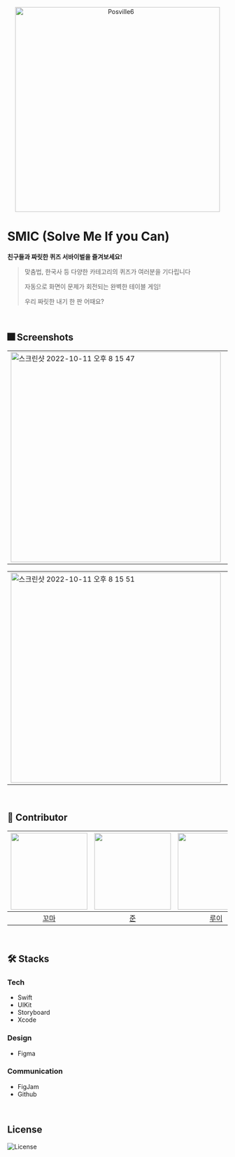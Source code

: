 <p align="center"><img width="468" alt="Posville6" src="https://user-images.githubusercontent.com/103024858/195073060-237b429f-7f59-42f7-b90e-c6bc2754e0ae.png"></p>


# SMIC (Solve Me If you Can)
**친구들과 짜릿한 퀴즈 서바이벌을 즐겨보세요!**
> 맞춤법, 한국사 등 다양한 카테고리의 퀴즈가 여러분을 기다립니다
> 
> 자동으로 화면이 문제가 회전되는 완벽한 테이블 게임!
> 
> 우리 짜릿한 내기 한 판 어때요?
<br/>

## 🎆 Screenshots

<table>
<tr>
<td><img width="480" alt="스크린샷 2022-10-11 오후 8 15 47" src="https://user-images.githubusercontent.com/103024858/195076416-47abc46e-eefe-4045-b4e8-8f8cd53b5703.png"></td><td><img width="480" alt="스크린샷 2022-10-11 오후 8 15 50" src="https://user-images.githubusercontent.com/103024858/195076464-10cc6e79-35bc-4a02-8b3e-33649899d2c4.png"></td>
</tr>
</table>
<table>
<tr>
<td><img width="480" alt="스크린샷 2022-10-11 오후 8 15 51" src="https://user-images.githubusercontent.com/103024858/195076476-4abf10cd-f553-4ac3-8114-5ab07e7ed358.png"></td><td><img width="480" alt="스크린샷 2022-10-11 오후 8 15 53" src="https://user-images.githubusercontent.com/103024858/195076481-d3adbab8-a4d6-4d13-bf92-9d49709814de.png"></td>
</tr>
</table>
<br/>

## 👥 Contributor
|<img src="https://user-images.githubusercontent.com/103024858/195070714-43961c91-b0ef-4722-9ae1-8872e65dcbf5.png" width="175" height="175">|<img src="https://user-images.githubusercontent.com/103024858/195070878-b2e50f3d-6377-4d06-9f5f-7b15207797fc.png" width="175" height="175">|<img src="https://user-images.githubusercontent.com/103024858/195071184-72e6b516-edca-42c0-9b1f-5a11d21c65f4.png" width="175" height="175">|<img src="https://user-images.githubusercontent.com/103024858/195071281-623852e8-6a5b-4af6-a56c-f9e5eb9ad908.png" width="175" height="175">|<img src="https://user-images.githubusercontent.com/103024858/195071297-30e2dbb6-5035-4de4-833c-163fea84cff0.png" width="175" height="175">|
|:-:|:-:|:-:|:-:|:-:|
|[꼬마](https://github.com/hminkim)|[준](https://github.com/ChickenJoah)|[루이](https://github.com/100seo)|[안토니](https://github.com/jsh9611)|[탐나](https://github.com/BrightHyeon)|
<br/>

## 🛠 Stacks
### Tech
- Swift
- UIKit
- Storyboard
- Xcode

### Design
- Figma

### Communication
  - FigJam
  - Github
<br/>

## License
![License](https://img.shields.io/badge/License-MIT-yellowgreen)
